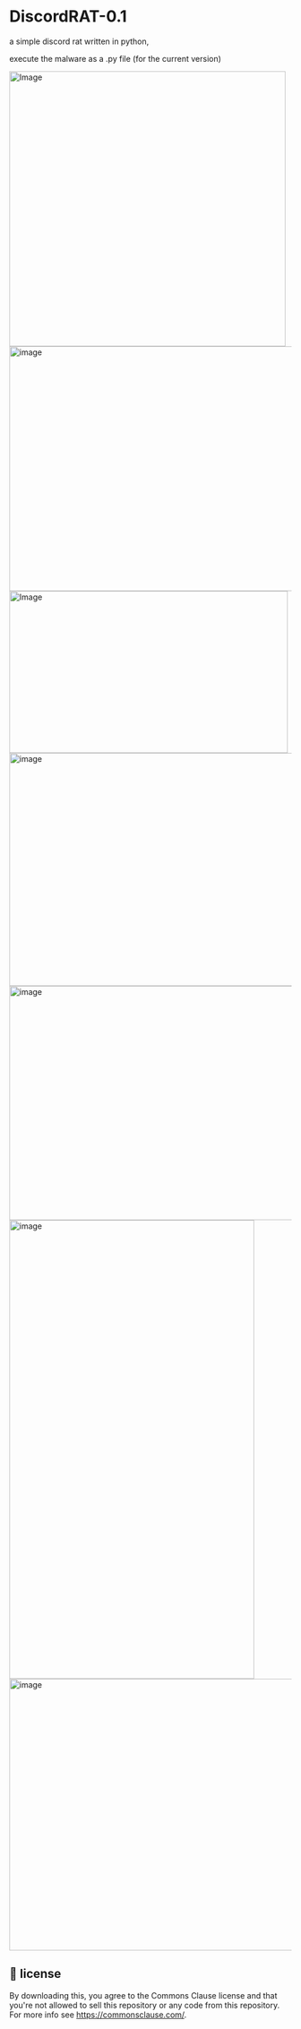 # DiscordRAT-0.1
a simple discord rat written in python,

execute the malware as a .py file (for the current version)

<img width="493" height="491" alt="Image" src="https://github.com/user-attachments/assets/4838a1f0-3d8d-478b-b4f9-499edd124913" />
<img width="554" height="437" alt="image" src="https://github.com/user-attachments/assets/ed5f56a2-2cf1-4e72-b6a5-5c4bdd5af7cb" />
<img width="497" height="289" alt="Image" src="https://github.com/user-attachments/assets/f68c9148-e946-4b03-a145-4db48b78fd53" />
<img width="678" height="416" alt="image" src="https://github.com/user-attachments/assets/6a02d2c1-576a-450b-aca8-a73d2309eae6" />
<img width="690" height="418" alt="image" src="https://github.com/user-attachments/assets/1022837a-9a4c-4be3-a0aa-a89db335af5c" />
<img width="437" height="819" alt="image" src="https://github.com/user-attachments/assets/2e702684-5189-4c90-912c-19fa9a1f2be6" />
<img width="554" height="485" alt="image" src="https://github.com/user-attachments/assets/e16af3ef-89c1-4cda-8df0-6a5905ed4f30" />


## 💼 license
By downloading this, you agree to the Commons Clause license and that you're not allowed to sell this repository or any code from this repository. For more info see https://commonsclause.com/.
